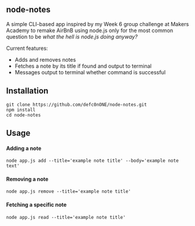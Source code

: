 ## node-notes

A simple CLI-based app inspired by my Week 6 group challenge at Makers Academy to remake AirBnB using node.js only for the most common question to be *what the hell is node.js doing anyway?*

Current features:
 - Adds and removes notes
 - Fetches a note by its title if found and output to terminal
 - Messages output to terminal whether command is successful


## Installation 

```
git clone https://github.com/defc0nONE/node-notes.git
npm install
cd node-notes
```

## Usage

#### Adding a note
```
node app.js add --title='example note title' --body='example note text'
```
#### Removing a note
```
node app.js remove --title='example note title'
```
#### Fetching a specific note
```
node app.js read --title='example note title'
```